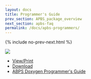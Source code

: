 ```yaml
---
layout: docs
title: Programmer's Guide
prev_section: APBS_package_overview
next_section: apbs-faq
permalink: /docs/apbs-programmers/
---
```


{% include no-prev-next.html %}

<img src="{{site.baseurl}}/images/apbs-icons/APBS_128_v2.png" class="apbs-icon" />



- [View/Print](../apbs-programmers-guide.pdf)
- [Download](../apbs-programmers-guide.zip)
- [ABPS Doxygen Programmer's Guide](http://apbs.sourceforge.net/doc/programmer/html/index.html)
